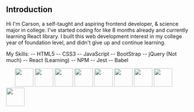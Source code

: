 ## Introduction

Hi I'm Carson, a self-taught and aspiring frontend developer, & science major in college. I've started coding for like 8 months already and currently learning React library. I built this web development interest in my college year of foundation level, and didn't give up and continue learning.

My Skills:
-- HTML5
-- CSS3
-- JavaScript
-- BootStrap
-- jQuery (Not much)
-- React (Learning)
-- NPM
-- Jest
-- Babel

<body>
<div class="DevIcons" style="display: inline; margin: 1.5rem">
          <img height=50 src="[https://cdn.jsdelivr.net/gh/devicons/devicon/icons/html5/html5-original.svg](https://html.com/)" />
          <img height=50 src="[https://cdn.jsdelivr.net/gh/devicons/devicon/icons/css3/css3-original.svg](https://web.dev/learn/css/)" />
          <img height=50 src="https://cdn.jsdelivr.net/gh/devicons/devicon/icons/javascript/javascript-original.svg#" />
          <img height=50 src="https://cdn.jsdelivr.net/gh/devicons/devicon/icons/bootstrap/bootstrap-original.svg" />
          <img height=50 src="https://cdn.jsdelivr.net/gh/devicons/devicon/icons/jquery/jquery-original-wordmark.svg" />
          <img height=50 src="https://cdn.jsdelivr.net/gh/devicons/devicon/icons/react/react-original.svg" />
          <img height=50 src="https://cdn.jsdelivr.net/gh/devicons/devicon/icons/npm/npm-original-wordmark.svg" />
          <img height=50 src="https://cdn.jsdelivr.net/gh/devicons/devicon/icons/jest/jest-plain.svg" />
          <img height=50 src="https://cdn.jsdelivr.net/gh/devicons/devicon/icons/babel/babel-original.svg" />
</div>
</body>
